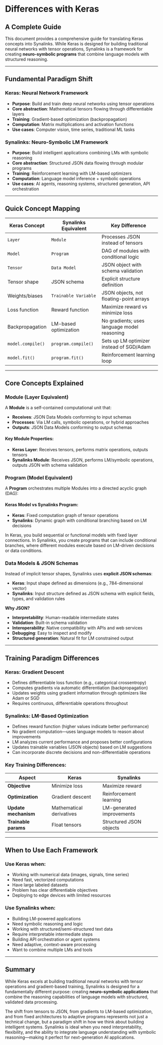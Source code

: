 # Differences with Keras
## A Complete Guide

This document provides a comprehensive guide for translating Keras concepts into Synalinks. While Keras is designed for building traditional neural networks with tensor operations, Synalinks is a framework for creating **neuro-symbolic programs** that combine language models with structured reasoning.

---

## Fundamental Paradigm Shift

### Keras: Neural Network Framework
- **Purpose**: Build and train deep neural networks using tensor operations
- **Core abstraction**: Mathematical tensors flowing through differentiable layers
- **Training**: Gradient-based optimization (backpropagation)
- **Computation**: Matrix multiplications and activation functions
- **Use cases**: Computer vision, time series, traditional ML tasks

### Synalinks: Neuro-Symbolic LM Framework
- **Purpose**: Build intelligent applications combining LMs with symbolic reasoning
- **Core abstraction**: Structured JSON data flowing through modular programs
- **Training**: Reinforcement learning with LM-based optimizers
- **Computation**: Language model inference + symbolic operations
- **Use cases**: AI agents, reasoning systems, structured generation, API orchestration

---

## Quick Concept Mapping

| **Keras Concept** | **Synalinks Equivalent** | **Key Difference** |
|------------------|------------------------|-------------------|
| `Layer` | `Module` | Processes JSON instead of tensors |
| `Model` | `Program` | DAG of modules with conditional logic |
| `Tensor` | `Data Model` | JSON object with schema validation |
| Tensor shape | JSON schema | Explicit structure definition |
| Weights/biases | `Trainable Variable` | JSON objects, not floating-point arrays |
| Loss function | Reward function | Maximize reward vs minimize loss |
| Backpropagation | LM-based optimization | No gradients; uses language model reasoning |
| `model.compile()` | `program.compile()` | Sets up LM optimizer instead of SGD/Adam |
| `model.fit()` | `program.fit()` | Reinforcement learning loop |

---

## Core Concepts Explained

### Module (Layer Equivalent)
A **Module** is a self-contained computational unit that:
- **Receives**: JSON Data Models conforming to input schemas
- **Processes**: Via LM calls, symbolic operations, or hybrid approaches
- **Outputs**: JSON Data Models conforming to output schemas

#### Key Module Properties:
- **Keras Layer**: Receives tensors, performs matrix operations, outputs tensors
- **Synalinks Module**: Receives JSON, performs LM/symbolic operations, outputs JSON with schema validation

### Program (Model Equivalent)
A **Program** orchestrates multiple Modules into a directed acyclic graph (DAG):

#### Keras Model vs Synalinks Program:
- **Keras**: Fixed computation graph of tensor operations
- **Synalinks**: Dynamic graph with conditional branching based on LM decisions

In Keras, you build sequential or functional models with fixed layer connections. In Synalinks, you create programs that can include conditional branches, where different modules execute based on LM-driven decisions or data conditions.

### Data Models & JSON Schemas

Instead of implicit tensor shapes, Synalinks uses **explicit JSON schemas**:

- **Keras**: Input shape defined as dimensions (e.g., 784-dimensional vector)
- **Synalinks**: Input structure defined as JSON schema with explicit fields, types, and validation rules

**Why JSON?**
- **Interpretability**: Human-readable intermediate states
- **Validation**: Built-in schema validation
- **Interoperability**: Native compatibility with APIs and web services
- **Debugging**: Easy to inspect and modify
- **Structured generation**: Natural fit for LM constrained output

---

## Training Paradigm Differences

### Keras: Gradient Descent
- Defines differentiable loss function (e.g., categorical crossentropy)
- Computes gradients via automatic differentiation (backpropagation)
- Updates weights using gradient information through optimizers like Adam or SGD
- Requires continuous, differentiable operations throughout

### Synalinks: LM-Based Optimization
- Defines reward function (higher values indicate better performance)
- No gradient computation—uses language models to reason about improvements
- LM analyzes current performance and proposes better configurations
- Updates trainable variables (JSON objects) based on LM suggestions
- Can incorporate discrete decisions and non-differentiable operations

### Key Training Differences:

| **Aspect** | **Keras** | **Synalinks** |
|-----------|----------|--------------|
| **Objective** | Minimize loss | Maximize reward |
| **Optimization** | Gradient descent | Reinforcement learning |
| **Update mechanism** | Mathematical derivatives | LM-generated improvements |
| **Trainable params** | Float tensors | Structured JSON objects |

---

## When to Use Each Framework

### Use Keras when:
- Working with numerical data (images, signals, time series)
- Need fast, vectorized computations
- Have large labeled datasets
- Problem has clear differentiable objectives
- Deploying to edge devices with limited resources

### Use Synalinks when:
- Building LM-powered applications
- Need symbolic reasoning and logic
- Working with structured/semi-structured text data
- Require interpretable intermediate steps
- Building API orchestration or agent systems
- Need adaptive, context-aware processing
- Want to combine multiple LMs and tools

---

## Summary

While Keras excels at building traditional neural networks with tensor operations and gradient-based training, Synalinks is designed for a fundamentally different purpose: creating **neuro-symbolic applications** that combine the reasoning capabilities of language models with structured, validated data processing.

The shift from tensors to JSON, from gradients to LM-based optimization, and from fixed architectures to adaptive programs represents not just a technical change, but a paradigm shift in how we think about building intelligent systems. Synalinks is ideal when you need interpretability, flexibility, and the ability to integrate language understanding with symbolic reasoning—making it perfect for next-generation AI applications.